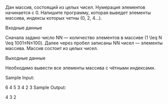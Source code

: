 Дан массив, состоящий из целых чисел. Нумерация элементов начинается с 0. Напишите программу, которая выведет элементы массива, индексы которых четны (0, 2, 4...).

Входные данные

Сначала задано число NN — количество элементов в массиве (1 \leq N \leq 1001≤N≤100). Далее через пробел записаны NN чисел — элементы массива. Массив состоит из целых чисел.

Выходные данные

Необходимо вывести все элементы массива с чётными индексами.

Sample Input:

6
4 5 3 4 2 3
Sample Output:

4 3 2
